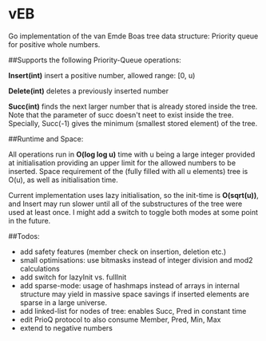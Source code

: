 # vEB
Go implementation of the van Emde Boas tree data structure: Priority queue for positive whole numbers.

##Supports the following Priority-Queue operations:

**Insert(int)** insert a positive number, allowed range: [0, u)

**Delete(int)** deletes a previously inserted number

**Succ(int)** finds the next larger number that is already stored inside the tree. Note that the parameter of succ doesn't neet to exist inside the tree. Specially, Succ(-1) gives the minimum (smallest stored element) of the tree.

##Runtime and Space:

All operations run in **O(log log u)** time with u being a large integer provided at initialisation providing an upper limit for the allowed numbers to be inserted.
Space requirement of the (fully filled with all u elements) tree is O(u), as well as initialisation time.

Current implementation uses lazy initialisation, so the init-time is **O(sqrt(u))**, and Insert may run slower until all of the substructures of the tree were used at least once. I might add a switch to toggle both modes at some point in the future.

##Todos:

- add safety features (member check on insertion, deletion etc.)
- small optimisations: use bitmasks instead of integer division and mod2 calculations
- add switch for lazyInit vs. fullInit
- add sparse-mode: usage of hashmaps instead of arrays in internal structure may yield in massive space savings if inserted elements are sparse in a large universe.
- add linked-list for nodes of tree: enables Succ, Pred in constant time
- edit PrioQ protocol to also consume Member, Pred, Min, Max
- extend to negative numbers
